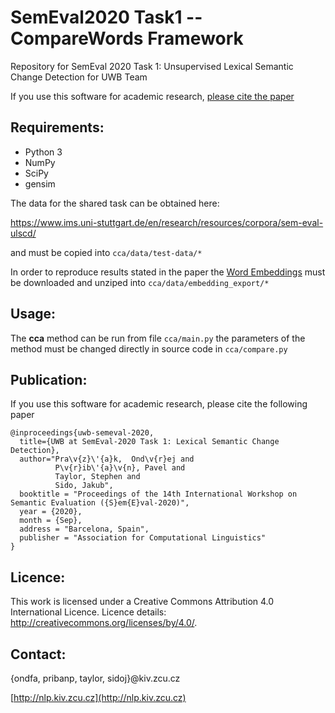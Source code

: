 # SemEval2020 Task1 -- CompareWords Framework
Repository for SemEval 2020 Task 1: Unsupervised Lexical Semantic Change Detection for UWB Team

If you use this software for academic research, [please cite the paper](#publication)

Requirements:
--------
- Python 3
- NumPy
- SciPy
- gensim

The data for the shared task can be obtained here:

https://www.ims.uni-stuttgart.de/en/research/resources/corpora/sem-eval-ulscd/

and must be copied into `cca/data/test-data/*`

In order to reproduce results stated in the paper the  [Word Embeddings](https://drive.google.com/drive/folders/1LQ1_Lp-rDAlFy9PpNM4tTnEKFFoY_Ztb?usp=sharing) must be downloaded and unziped into `cca/data/embedding_export/*`

Usage:
--------
The **cca** method can be run from file 
`cca/main.py` the parameters of the method must be changed directly in source code in `cca/compare.py`

Publication:
--------

If you use this software for academic research, please cite the following paper

```
@inproceedings{uwb-semeval-2020,
  title={UWB at SemEval-2020 Task 1: Lexical Semantic Change Detection},
  author="Pra\v{z}\'{a}k,  Ond\v{r}ej and
          P\v{r}ib\'{a}\v{n}, Pavel and
          Taylor, Stephen and
          Sido, Jakub",
  booktitle = "Proceedings of the 14th International Workshop on Semantic Evaluation ({S}em{E}val-2020)",
  year = {2020},
  month = {Sep},
  address = "Barcelona, Spain",
  publisher = "Association for Computational Linguistics"
}
```

Licence:
--------
This work is licensed under a Creative Commons Attribution 4.0 International Licence. Licence
details: http://creativecommons.org/licenses/by/4.0/.

Contact:
--------
{ondfa, pribanp, taylor, sidoj}@kiv.zcu.cz

[http://nlp.kiv.zcu.cz](http://nlp.kiv.zcu.cz)
